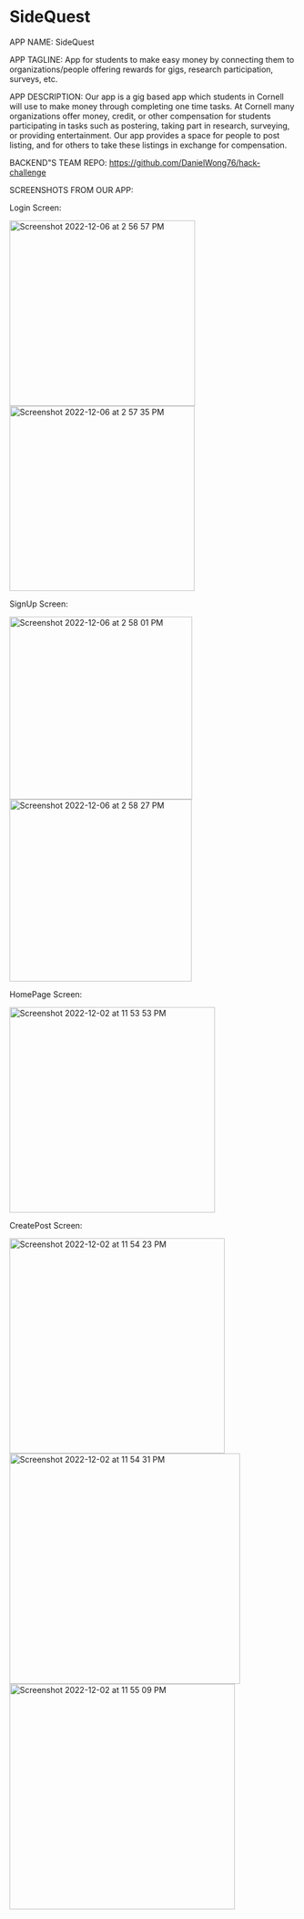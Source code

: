 # SideQuest
APP NAME: SideQuest

APP TAGLINE: App for students to make easy money by connecting them to organizations/people offering rewards for gigs, research participation, surveys, etc.

APP DESCRIPTION: Our app is a gig based app which students in Cornell will use to make money through completing one time tasks. At Cornell many organizations offer money, credit, or other compensation for students participating in tasks such as postering, taking part in research, surveying, or providing entertainment. Our app provides a space for people to post listing, and for others to take these listings in exchange for compensation.

BACKEND"S TEAM REPO: https://github.com/DanielWong76/hack-challenge

SCREENSHOTS FROM OUR APP: 

Login Screen: 

<img width="326" alt="Screenshot 2022-12-06 at 2 56 57 PM" src="https://user-images.githubusercontent.com/17365838/206009866-47e5e5d0-69ce-4bf6-9853-61fce3d11eb5.png">

<img width="325" alt="Screenshot 2022-12-06 at 2 57 35 PM" src="https://user-images.githubusercontent.com/17365838/206010001-59283f73-56a2-4490-b781-d22325f51323.png">


SignUp Screen:

<img width="321" alt="Screenshot 2022-12-06 at 2 58 01 PM" src="https://user-images.githubusercontent.com/17365838/206010077-c7d992c7-1583-45c3-9a49-a5cc2e1826bf.png">

<img width="320" alt="Screenshot 2022-12-06 at 2 58 27 PM" src="https://user-images.githubusercontent.com/17365838/206010189-e3908532-1249-4f57-974a-b9d014c9ea4b.png">


HomePage Screen:

<img width="361" alt="Screenshot 2022-12-02 at 11 53 53 PM" src="https://user-images.githubusercontent.com/17365838/205424548-e9362415-26e5-4325-b064-e0f03506ea89.png">


CreatePost Screen: 

<img width="378" alt="Screenshot 2022-12-02 at 11 54 23 PM" src="https://user-images.githubusercontent.com/17365838/205424549-2480d149-edf1-4c25-a4b9-4f5e9fcb6b43.png">


<img width="405" alt="Screenshot 2022-12-02 at 11 54 31 PM" src="https://user-images.githubusercontent.com/17365838/205424551-271ccc2d-a14e-42cf-9da2-6c817772e79d.png">


<img width="396" alt="Screenshot 2022-12-02 at 11 55 09 PM" src="https://user-images.githubusercontent.com/17365838/205424552-719a147a-f2de-404b-b592-53c3811d99be.png">
